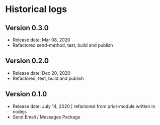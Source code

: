 # Historical logs

## Version 0.3.0

- Release date: Mar 08, 2020
- Refactored send-method, test, build and publish

## Version 0.2.0

- Release date: Dec 20, 2020
- Refactored, test, build and publish

## Version 0.1.0

- Release date: July 14, 2020 | refactored from prior-module written in nodejs
- Send Email / Messages Package
